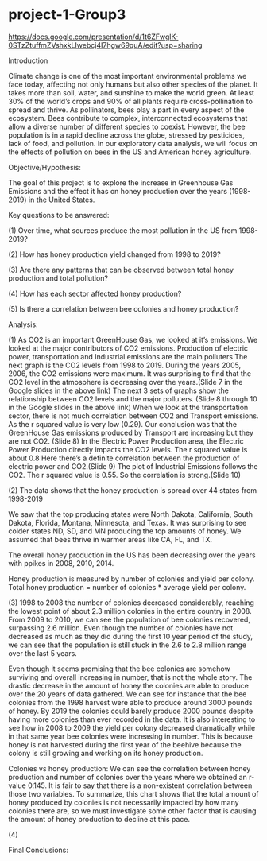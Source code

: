 # project-1-Group3

https://docs.google.com/presentation/d/1t6ZFwglK-0STzZtuffmZVshxkLIwebcj4I7hgw69quA/edit?usp=sharing

Introduction

Climate change is one of the most important environmental problems we face today, affecting not only humans but also other species of the planet. It takes more than soil, water, and sunshine to make the world green. At least 30% of the world’s crops and 90% of all plants require cross-pollination to spread and thrive. As pollinators, bees play a part in every aspect of the ecosystem. Bees contribute to complex, interconnected ecosystems that allow a diverse number of different species to coexist. However, the bee population is in a rapid decline across the globe, stressed by pesticides, lack of food, and pollution. In our exploratory data analysis, we will focus on the effects of pollution on bees in the US and American honey agriculture.


Objective/Hypothesis:

The goal of this project is to explore the increase in Greenhouse Gas Emissions and the effect it has on honey production over the years (1998-2019) in the United States.


Key questions to be answered:

(1) Over time, what sources produce the most pollution in the US from 1998-2019?  

(2) How has honey production yield changed from 1998 to 2019?

(3) Are there any patterns that can be observed between total honey production and total pollution?

(4) How has each sector affected honey production? 

(5) Is there a correlation between bee colonies and honey production?



Analysis:
 
(1) As CO2 is an important GreenHouse Gas, we looked at it’s emissions.
    We looked at the major contributors of CO2 emissions. Production of electric power, transportation and Industrial emissions are the main polluters
    The next graph is the CO2 levels from 1998 to 2019. During the years 2005, 2006, the CO2 emissions were maximum. It was surprising to find that the CO2 level in       the atmosphere is decreasing over the years.(Slide 7 in the Google slides in the above link)
    The next 3 sets of graphs show the relationship between CO2 levels and the major polluters. (Slide 8 through 10 in the Google slides in the above link)
    When we look at the transportation sector, there is not much correlation between CO2 and Transport emissions. As the r squared value is very low (0.29).  Our           conclusion was that the GreenHouse Gas emissions produced by Transport are increasing but they are not CO2. (Slide 8)
    In the Electric Power Production area, the Electric Power Production directly impacts  the CO2 levels. The r squared value is about 0.8 Here there’s a definite
    correlation between the production of electric power and CO2.(Slide 9)
    The plot of Industrial Emissions follows the CO2. The r squared value is 0.55. So the correlation is strong.(Slide 10)


(2) The data shows that the honey production is spread over 44 states from 1998-2019 

We saw that the top producing states were North Dakota, California, South Dakota, Florida, Montana, Minnesota, and Texas. It was surprising to see   colder states ND, SD, and MN producing the top amounts of honey. We assumed that bees thrive in warmer areas like CA, FL, and TX.

The overall honey production in the US has been decreasing over the years with ppikes in 2008, 2010, 2014.

Honey production is measured by number of colonies and yield per colony. Total honey production = number of colonies * average yield per colony.    
  
  
(3) 1998 to 2008 the number of colonies decreased considerably, reaching the lowest point of about 2.3 million colonies in the entire country in 2008. From 2009 to 2010, we can see the population of bee colonies recovered, surpassing 2.6 million. Even though the number of colonies have not decreased as much as they did during the first 10 year period of the study, we can see that the population is still stuck in the 2.6 to 2.8 million range over the last 5 years.

Even though it seems promising that the bee colonies are somehow surviving and overall increasing in number, that is not the whole story. The drastic decrease in the amount of honey the colonies are able to produce over the 20 years of data gathered. We can see for instance that the bee colonies from the 1998 harvest were able to produce around 3000 pounds of honey. By 2019 the colonies could barely produce 2000 pounds despite having more colonies than ever recorded in the data. It is also interesting to see how in 2008 to 2009 the yield per colony decreased dramatically while in that same year bee colonies were increasing in number. This is because honey is not harvested  during the first year of the beehive because the colony is still growing and working on its honey production.

Colonies vs honey production: We can see the correlation between honey production and number of colonies over the years where we obtained an r-value 0.145. It is fair to say that there is a non-existent correlation between those two variables. To summarize, this chart shows that the total amount of honey produced by colonies is not necessarily impacted by how many colonies there are, so we must investigate some other factor that is causing the amount of honey production to decline at this pace.
    
    
(4)    


Final Conclusions:


